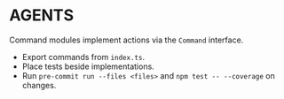# AGENTS

Command modules implement actions via the `Command` interface.
- Export commands from `index.ts`.
- Place tests beside implementations.
- Run `pre-commit run --files <files>` and `npm test -- --coverage` on changes.
